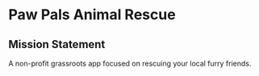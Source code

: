 # Paw Pals Animal Rescue

## Mission Statement
A non-profit grassroots app focused on rescuing your local furry friends.
